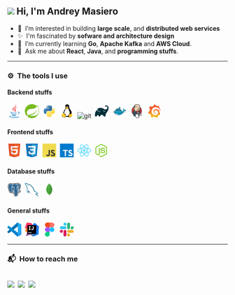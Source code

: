 ## <img src="https://media.giphy.com/media/hvRJCLFzcasrR4ia7z/giphy.gif" width="24"> Hi, I'm Andrey Masiero  
- :monocle_face: &nbsp;I’m interested in building **large scale**, and **distributed web services**
- ✨ &nbsp;I'm fascinated by **sofware and architecture design**
- 🌱 &nbsp;I’m currently learning **Go**, **Apache Kafka** and **AWS Cloud**.
- 💬 &nbsp;Ask me about **React**, **Java**, and **programming stuffs**.
<hr />

### ⚙️ &nbsp;The tools I use
#### Backend stuffs 
<p align="left">
  <img src="https://raw.githubusercontent.com/devicons/devicon/master/icons/java/java-original.svg" alt="java" width="32" height="32"/>&nbsp;
  <img src="https://raw.githubusercontent.com/devicons/devicon/master/icons/spring/spring-original.svg" alt="spring" width="32" height="32"/>&nbsp;
  <img src="https://raw.githubusercontent.com/devicons/devicon/master/icons/python/python-original.svg" alt="python" width="32" height="32"/>&nbsp;
  <img src="https://raw.githubusercontent.com/devicons/devicon/master/icons/linux/linux-original.svg" alt="linux" width="32" height="32"/>&nbsp;
  <img src="https://www.vectorlogo.zone/logos/git-scm/git-scm-icon.svg" alt="git" width="32" height="32"/>&nbsp;
  <img src="https://raw.githubusercontent.com/devicons/devicon/master/icons/gradle/gradle-plain.svg" alt="gradle" width="32" height="32"/>&nbsp;
  <img src="https://raw.githubusercontent.com/devicons/devicon/master/icons/docker/docker-original.svg" alt="docker" width="32" height="32"/>&nbsp;
  <img src="https://raw.githubusercontent.com/devicons/devicon/master/icons/jenkins/jenkins-original.svg" alt="jenkins" width="32" height="32"/>&nbsp;
  <img src="https://raw.githubusercontent.com/devicons/devicon/master/icons/grafana/grafana-original.svg" alt="grafana" width="32" height="32"/>&nbsp;
</p>

#### Frontend stuffs
<p align="left">
  <img src="https://raw.githubusercontent.com/devicons/devicon/master/icons/html5/html5-original.svg" alt="html5" width="32" height="32"/>&nbsp;
  <img src="https://raw.githubusercontent.com/devicons/devicon/master/icons/css3/css3-original.svg" alt="css3" width="32" height="32"/>&nbsp;
  <img src="https://raw.githubusercontent.com/devicons/devicon/master/icons/javascript/javascript-original.svg" alt="javascript" width="32" height="32"/>&nbsp;
  <img src="https://raw.githubusercontent.com/devicons/devicon/master/icons/typescript/typescript-original.svg" alt="typescript" width="32" height="32"/>&nbsp;
  <img src="https://raw.githubusercontent.com/devicons/devicon/master/icons/react/react-original.svg" alt="react" width="32" height="32"/>&nbsp;
  <img src="https://raw.githubusercontent.com/devicons/devicon/master/icons/nodejs/nodejs-original.svg" alt="nodejs" width="32" height="32"/>&nbsp;
</p>

#### Database stuffs
<p align="left">
  <img src="https://raw.githubusercontent.com/devicons/devicon/master/icons/postgresql/postgresql-original.svg" alt="postgresql" width="32" height="32"/>&nbsp;
  <img src="https://raw.githubusercontent.com/devicons/devicon/master/icons/mysql/mysql-original.svg" alt="mysql" width="32" height="32"/>&nbsp;
  <img src="https://raw.githubusercontent.com/devicons/devicon/master/icons/mongodb/mongodb-original.svg" alt="mongodb" width="32" height="32"/>&nbsp;
</p>

#### General stuffs
<p align="left">
  <img src="https://raw.githubusercontent.com/devicons/devicon/master/icons/vscode/vscode-original.svg" alt="vscode" width="32" height="32"/>&nbsp;
  <img src="https://raw.githubusercontent.com/devicons/devicon/master/icons/intellij/intellij-original.svg" alt="intellij" width="32" height="32"/>&nbsp;
  <img src="https://raw.githubusercontent.com/devicons/devicon/master/icons/figma/figma-original.svg" alt="figma" width="32" height="32"/>&nbsp;
  <img src="https://raw.githubusercontent.com/devicons/devicon/master/icons/slack/slack-original.svg" alt="slack" width="32" height="32"/>&nbsp;
</p>
<hr />

### 📬 &nbsp;How to reach me

<div>
  <br/>
  <a href="https://www.youtube.com/andreymasiero" target="_blank"><img src="https://img.shields.io/badge/YouTube-FF0000?style=for-the-badge&logo=youtube&logoColor=white" target="_blank"></a>&nbsp;
  <a href = "mailto:andreymasiero@gmail.com"><img src="https://img.shields.io/badge/-Gmail-%23333?style=for-the-badge&logo=gmail&logoColor=white" target="_blank"></a>&nbsp;
  <a href="https://www.linkedin.com/in/andreymasiero" target="_blank"><img src="https://img.shields.io/badge/-LinkedIn-%230077B5?style=for-the-badge&logo=linkedin&logoColor=white" target="_blank"></a>&nbsp;
</div>

<!--
<a href="https://andreymasiero.com/">
  <img height="180em" align="center" src="https://github-readme-stats.vercel.app/api?username=amasiero&show_icons=true&theme=dracula" />
  <img height="180em" align="center" src="https://github-readme-stats.vercel.app/api/top-langs/?username=amasiero&layout=compact&theme=dracula&langs_count=8" />
</a>
<hr />

### Watch a snake-eating 🐍 my contribution graph on Github

![snake](https://raw.githubusercontent.com/amasiero/amasiero/output/github-contribution-grid-snake.svg)

**amasiero/amasiero** is a ✨ _special_ ✨ repository because its `README.md` (this file) appears on your GitHub profile.

Here are some ideas to get you started:

- 🔭 I’m currently working on ...
- 🌱 I’m currently learning ...
- 👯 I’m looking to collaborate on ...
- 🤔 I’m looking for help with ...
- 💬 Ask me about ...
- 📫 How to reach me: ...
- 😄 Pronouns: ...
- ⚡ Fun fact: ...
-->

